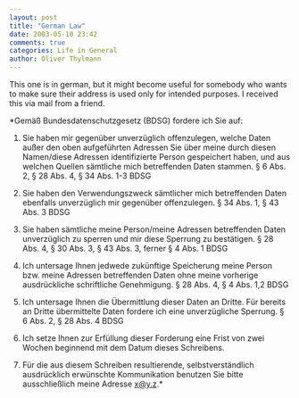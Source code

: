 ```yaml
---
layout: post
title: "German Law"
date: 2003-05-10 23:42
comments: true
categories: Life in General
author: Oliver Thylmann
---
```



This one is in german, but it might become useful for somebody who wants to make sure their address is used only for intended purposes. I received this via mail from a friend.





*Gemäß Bundesdatenschutzgesetz (BDSG) fordere ich Sie auf:

1. Sie haben mir gegenüber unverzüglich offenzulegen, welche Daten
außer den oben aufgeführten Adressen Sie über meine durch diesen
Namen/diese Adressen identifizierte Person gespeichert haben, und aus
welchen Quellen sämtliche mich betreffenden Daten stammen.
§ 6 Abs. 2, § 28 Abs. 4, § 34 Abs. 1-3 BDSG

2. Sie haben den Verwendungszweck sämtlicher mich betreffenden Daten
ebenfalls unverzüglich mir gegenüber offenzulegen.
§ 34 Abs. 1, § 43 Abs. 3 BDSG

3. Sie haben sämtliche meine Person/meine Adressen betreffenden Daten
unverzüglich zu sperren und mir diese Sperrung zu bestätigen.
§ 28 Abs. 4, § 30 Abs. 3, § 43 Abs. 3, ferner § 4 Abs. 1 BDSG

4. Ich untersage Ihnen jedwede zukünftige Speicherung meine Person
bzw. meine Adressen betreffenden Daten ohne meine vorherige
ausdrückliche schriftliche Genehmigung.
§ 28 Abs. 4, § 4 Abs. 1,2 BDSG

5. Ich untersage Ihnen die Übermittlung dieser Daten an Dritte. Für
bereits an Dritte übermittelte Daten fordere ich eine unverzügliche
Sperrung.
§ 6 Abs. 2, § 28 Abs. 4 BDSG

6. Ich setze Ihnen zur Erfüllung dieser Forderung eine Frist von zwei
Wochen beginnend mit dem Datum dieses Schreibens.

7. Für die aus diesem Schreiben resultierende, selbstverständlich
ausdrücklich erwünschte Kommunikation benutzen Sie bitte
ausschließlich meine Adresse x@y.z.*



